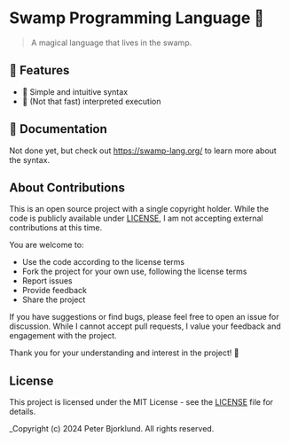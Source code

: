 # Swamp Programming Language 🐊

> A magical language that lives in the swamp.

## 🌟 Features

- 🎯 Simple and intuitive syntax
- 🔄 (Not that fast) interpreted execution

## 📗 Documentation

Not done yet, but check out https://swamp-lang.org/ to learn more about the syntax.

## About Contributions

This is an open source project with a single copyright holder.
While the code is publicly available under [LICENSE](LICENSE), I am not accepting external contributions at this time.

You are welcome to:

- Use the code according to the license terms
- Fork the project for your own use, following the license terms
- Report issues
- Provide feedback
- Share the project

If you have suggestions or find bugs, please feel free to open an issue for discussion. While I cannot accept pull requests, I value your feedback and engagement with the project.

Thank you for your understanding and interest in the project! 🙏

## License

This project is licensed under the MIT License - see the [LICENSE](LICENSE) file for details.

_Copyright (c) 2024 Peter Bjorklund. All rights reserved.
